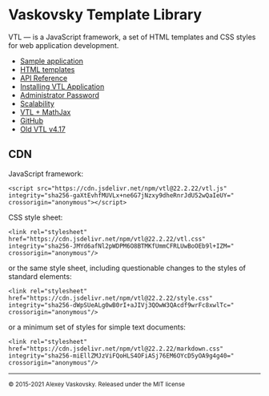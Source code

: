 # Vaskovsky Template Library

VTL &#8212; is a JavaScript framework, a set of HTML templates and CSS styles for web application development.

* [Sample аpplication](sample/en/index.html)
* [HTML templates](html/en/README.html)
* [API Reference](api.md)
* [Installing VTL Application](install.md)
* [Administrator Password](admin.md)
* [Scalability](scalability.md)
* [VTL + MathJax](mathjax.md)
* [GitHub](https://github.com/vaskovsky/vtl)
* [Old VTL v4.17](https://vaskovsky.net/vtl-4/)

## CDN

JavaScript framework:
```
<script src="https://cdn.jsdelivr.net/npm/vtl@22.2.22/vtl.js" integrity="sha256-gaXtEvhfMUVLx+ne6G7jNzxy9dheRnrJdU52wQaIeUY=" crossorigin="anonymous"></script>
```

CSS style sheet:
```
<link rel="stylesheet" href="https://cdn.jsdelivr.net/npm/vtl@22.2.22/vtl.css" integrity="sha256-JMYd6afNl2pWDPM6O8BTMKfUmmCFRLUwBoOEb9l+IZM=" crossorigin="anonymous"/>
```
or the same style sheet, including questionable changes to the styles of standard elements:
```
<link rel="stylesheet" href="https://cdn.jsdelivr.net/npm/vtl@22.2.22/style.css" integrity="sha256-dWpSUeALg0wB0rI+aJIVj3QOwW3QAcdf9wrFc8xwlTc=" crossorigin="anonymous"/>
```
or a minimum set of styles for simple text documents:
```
<link rel="stylesheet" href="https://cdn.jsdelivr.net/npm/vtl@22.2.22/markdown.css" integrity="sha256-miEllZMJzViFQoHLS4OFiASj76EM6OYcD5yOA9g4g40=" crossorigin="anonymous"/>
```
________________________________________________________________________________
<small>© 2015-2021 Alexey Vaskovsky. Released under the MIT license</small>

